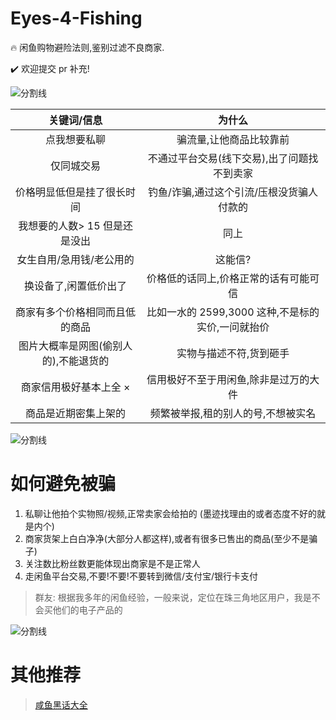 <!--
 * @?: *********************************************************************
 * @Author: Weidows
 * @Date: 2021-10-21 10:06:57
 * @LastEditors: Weidows
 * @LastEditTime: 2022-02-27 23:22:49
 * @FilePath: \Eyes-4-Fishing\README.md
 * @Description:
 * @!: *********************************************************************
-->

# Eyes-4-Fishing

🔥 闲鱼购物避险法则,鉴别过滤不良商家.

✔️ 欢迎提交 pr 补充!

![分割线](https://cdn.jsdelivr.net/gh/Weidows/Images/img/divider.png)

|              关键词/信息              |                      为什么                       |
| :-----------------------------------: | :-----------------------------------------------: |
|             点我想要私聊              |              骗流量,让他商品比较靠前              |
|              仅同城交易               |    不通过平台交易(线下交易),出了问题找不到卖家    |
|      价格明显低但是挂了很长时间       |     钓鱼/诈骗,通过这个引流/压根没货骗人付款的     |
|     我想要的人数> 15 但是还是没出     |                       同上                        |
|       女生自用/急用钱/老公用的        |                      这能信?                      |
|         换设备了,闲置低价出了         |       价格低的话同上,价格正常的话有可能可信       |
|    商家有多个价格相同而且低的商品     | 比如一水的 2599,3000 这种,不是标的实价,一问就抬价 |
| 图片大概率是网图(偷别人的),不能退货的 |              实物与描述不符,货到砸手              |
|        商家信用极好基本上全 ×         |       信用极好不至于用闲鱼,除非是过万的大件       |
|         商品是近期密集上架的          |        频繁被举报,租的别人的号,不想被实名         |

![分割线](https://cdn.jsdelivr.net/gh/Weidows/Images/img/divider.png)

# 如何避免被骗

1. 私聊让他拍个实物照/视频,正常卖家会给拍的 (墨迹找理由的或者态度不好的就是内个)
2. 商家货架上白白净净(大部分人都这样),或者有很多已售出的商品(至少不是骗子)
3. 关注数比粉丝数更能体现出商家是不是正常人
4. 走闲鱼平台交易,不要!不要!不要转到微信/支付宝/银行卡支付

> 群友: 根据我多年的闲鱼经验，一般来说，定位在珠三角地区用户，我是不会买他们的电子产品的

<a>![分割线](https://cdn.jsdelivr.net/gh/Weidows/Images/img/divider.png)</a>

# 其他推荐

> [咸鱼黑话大全](https://www.bilibili.com/video/BV1eu411174i)

